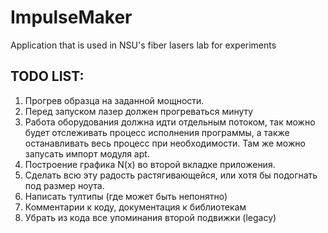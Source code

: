 # ImpulseMaker
 Application that is used in NSU's fiber lasers lab for experiments
 
 ## TODO LIST:
 1. Прогрев образца на заданной мощности.
 2. Перед запуском лазер должен прогреваться минуту
 3. Работа оборудования должна идти отдельным потоком, так можно будет отслеживать процесс исполнения программы, а также останавливать весь процесс при необходимости.  Там же можно запусать импорт модуля apt.
 4. Построение графика N(x) во второй вкладке приложения.
 5. Сделать всю эту радость растягивающейся, или хотя бы подогнать под размер ноута.
 6. Написать тултипы (где может быть непонятно)
 7. Комментарии к коду, документация к библиотекам
 8. Убрать из кода все упоминания второй подвижки (legacy)
